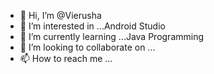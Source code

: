 - 👋 Hi, I’m @Vierusha
- 👀 I’m interested in ...Android Studio
- 🌱 I’m currently learning ...Java Programming
- 💞️ I’m looking to collaborate on ...
- 📫 How to reach me ...

<!---
Vierusha/Vierusha is a ✨ special ✨ repository because its `README.md` (this file) appears on your GitHub profile.
You can click the Preview link to take a look at your changes.
--->
